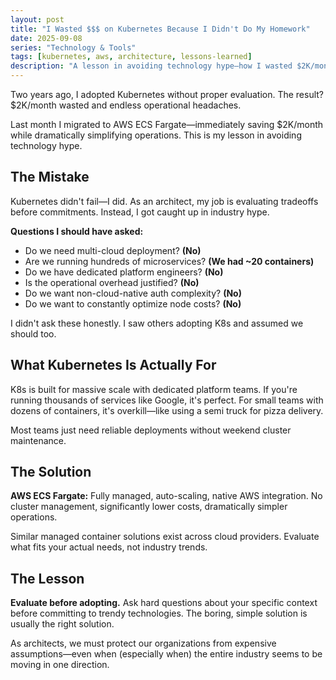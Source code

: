 ```yaml
---
layout: post
title: "I Wasted $$$ on Kubernetes Because I Didn't Do My Homework"
date: 2025-09-08
series: "Technology & Tools"
tags: [kubernetes, aws, architecture, lessons-learned]
description: "A lesson in avoiding technology hype—how I wasted $2K/month on Kubernetes when simpler solutions like AWS ECS were a better fit."
---
```


Two years ago, I adopted Kubernetes without proper evaluation. The result? $2K/month wasted and endless operational headaches.

Last month I migrated to AWS ECS Fargate—immediately saving $2K/month while dramatically simplifying operations. This is my lesson in avoiding technology hype.

## The Mistake

Kubernetes didn't fail—I did. As an architect, my job is evaluating tradeoffs before commitments. Instead, I got caught up in industry hype.

**Questions I should have asked:**

- Do we need multi-cloud deployment? **(No)**
- Are we running hundreds of microservices? **(We had ~20 containers)**
- Do we have dedicated platform engineers? **(No)**
- Is the operational overhead justified? **(No)**
- Do we want non-cloud-native auth complexity? **(No)**
- Do we want to constantly optimize node costs? **(No)**

I didn't ask these honestly. I saw others adopting K8s and assumed we should too.

## What Kubernetes Is Actually For

K8s is built for massive scale with dedicated platform teams. If you're running thousands of services like Google, it's perfect. For small teams with dozens of containers, it's overkill—like using a semi truck for pizza delivery.

Most teams just need reliable deployments without weekend cluster maintenance.

## The Solution

**AWS ECS Fargate:** Fully managed, auto-scaling, native AWS integration. No cluster management, significantly lower costs, dramatically simpler operations.

Similar managed container solutions exist across cloud providers. Evaluate what fits your actual needs, not industry trends.

## The Lesson

**Evaluate before adopting.** Ask hard questions about your specific context before committing to trendy technologies. The boring, simple solution is usually the right solution.

As architects, we must protect our organizations from expensive assumptions—even when (especially when) the entire industry seems to be moving in one direction.